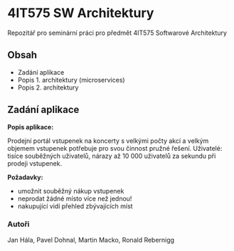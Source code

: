 # 4IT575 SW Architektury
Repozitář pro seminární práci pro předmět 4IT575 Softwarové Architektury

## Obsah
- Zadání aplikace
- Popis 1. architektury (microservices)
- Popis 2. architektury 

## Zadání aplikace
**Popis aplikace:**

Prodejní portál vstupenek na koncerty s velkými počty akcí a velkým objemem vstupenek potřebuje pro svou činnost pružné řešení.
Uživatelé: tisíce souběžných uživatelů, nárazy až 10 000 uživatelů za sekundu při prodeji vstupenek.

**Požadavky:**
- umožnit souběžný nákup vstupenek
- neprodat žádné místo více než jednou!
- nakupující vidí přehled zbývajících míst

### Autoři
Jan Hála, Pavel Dohnal, Martin Macko, Ronald Rebernigg
